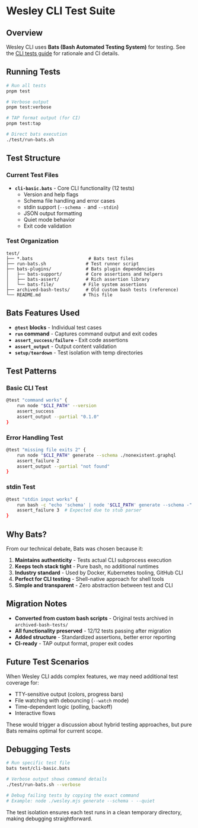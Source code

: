 # Wesley CLI Test Suite

## Overview

Wesley CLI uses **Bats (Bash Automated Testing System)** for testing. See the [CLI tests guide](../../../docs/guides/cli-tests.md) for rationale and CI details.

## Running Tests

```bash
# Run all tests
pnpm test

# Verbose output
pnpm test:verbose

# TAP format output (for CI)
pnpm test:tap

# Direct bats execution
./test/run-bats.sh
```

## Test Structure

### Current Test Files

- **`cli-basic.bats`** - Core CLI functionality (12 tests)
  - Version and help flags
  - Schema file handling and error cases
  - stdin support (`--schema -` and `--stdin`)
  - JSON output formatting
  - Quiet mode behavior
  - Exit code validation

### Test Organization

```
test/
├── *.bats                     # Bats test files
├── run-bats.sh               # Test runner script
├── bats-plugins/             # Bats plugin dependencies
│   ├── bats-support/         # Core assertions and helpers
│   ├── bats-assert/          # Rich assertion library
│   └── bats-file/           # File system assertions
├── archived-bash-tests/      # Old custom bash tests (reference)
└── README.md                # This file
```

## Bats Features Used

- **`@test` blocks** - Individual test cases
- **`run` command** - Captures command output and exit codes
- **`assert_success/failure`** - Exit code assertions
- **`assert_output`** - Output content validation
- **`setup/teardown`** - Test isolation with temp directories

## Test Patterns

### Basic CLI Test
```bash
@test "command works" {
    run node "$CLI_PATH" --version
    assert_success
    assert_output --partial "0.1.0"
}
```

### Error Handling Test
```bash
@test "missing file exits 2" {
    run node "$CLI_PATH" generate --schema ./nonexistent.graphql
    assert_failure 2
    assert_output --partial "not found"
}
```

### stdin Test
```bash
@test "stdin input works" {
    run bash -c "echo 'schema' | node '$CLI_PATH' generate --schema -"
    assert_failure 3  # Expected due to stub parser
}
```

## Why Bats?

From our technical debate, Bats was chosen because it:

1. **Maintains authenticity** - Tests actual CLI subprocess execution
2. **Keeps tech stack tight** - Pure bash, no additional runtimes
3. **Industry standard** - Used by Docker, Kubernetes tooling, GitHub CLI
4. **Perfect for CLI testing** - Shell-native approach for shell tools
5. **Simple and transparent** - Zero abstraction between test and CLI

## Migration Notes

- **Converted from custom bash scripts** - Original tests archived in `archived-bash-tests/`
- **All functionality preserved** - 12/12 tests passing after migration
- **Added structure** - Standardized assertions, better error reporting
- **CI-ready** - TAP output format, proper exit codes

## Future Test Scenarios

When Wesley CLI adds complex features, we may need additional test coverage for:
- TTY-sensitive output (colors, progress bars)
- File watching with debouncing (`--watch` mode)
- Time-dependent logic (polling, backoff)
- Interactive flows

These would trigger a discussion about hybrid testing approaches, but pure Bats remains optimal for current scope.

## Debugging Tests

```bash
# Run specific test file
bats test/cli-basic.bats

# Verbose output shows command details
./test/run-bats.sh --verbose

# Debug failing tests by copying the exact command
# Example: node ./wesley.mjs generate --schema - --quiet
```

The test isolation ensures each test runs in a clean temporary directory, making debugging straightforward.

